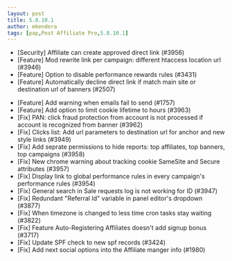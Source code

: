 ```yaml
---
layout: post
title: 5.8.10.1
author: mkendera
tags: [pap,Post Affiliate Pro,5.8.10.1]
---
```


- [Security] Affiliate can create approved direct link (#3956)
- [Feature] Mod rewrite link per campaign: different htaccess location url (#3946)
- [Feature] Option to disable performance rewards rules (#3431)
- [Feature] Automatically decline direct link if match main site or destination url of banners (#2507)

<!--more-->

- [Feature] Add warning when emails fail to send (#1757)
- [Feature] Add option to limit cookie lifetime to hours (#3963)
- [Fix] PAN: click fraud protection from account is not processed if account is recognized from banner (#3962)
- [Fix] Clicks list: Add url parameters to destination url for anchor and new style links (#3949)
- [Fix] Add seprate permissions to hide reports: top affiliates, top banners, top campaigns (#3958)
- [Fix] New chrome warning about tracking cookie SameSite and Secure attributes (#3957)
- [Fix] Display link to global performance rules in every campaign's performance rules (#3954)
- [Fix] General search in Sale requests log is not working for ID (#3947)
- [Fix] Redundant "Referral Id" variable in panel editor's dropdown (#3877)
- [Fix] When timezone is changed to less time cron tasks stay waiting (#3822)
- [Fix] Feature Auto-Registering Affiliates doesn't add signup bonus (#3717)
- [Fix] Update SPF check to new spf records (#3424)
- [Fix] Add next social options into the Affiliate manger info (#1980)
